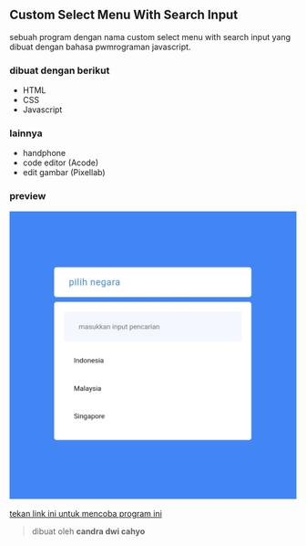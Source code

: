 ## Custom Select Menu With Search Input

sebuah program dengan nama custom select menu with search input yang dibuat dengan bahasa pwmrograman javascript. 

### dibuat dengan berikut

* HTML
* CSS
* Javascript 

### lainnya

* handphone
* code editor (Acode)
* edit gambar (Pixellab)

### preview

![result](https://github.com/candradwicahyo/custom-select-menu-with-search-input/blob/master/image.jpg)

[tekan link ini untuk mencoba program ini](https://candradwicahyo.github.io/custom-select-menu-with-search-input)

> dibuat oleh **candra dwi cahyo**